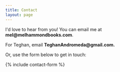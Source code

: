 ```yaml
---
title: Contact
layout: page
---
```


<p style="margin-top: 1em;">I'd love to hear from you! You can email me at <strong>mel@melhammondbooks.com</strong>.</p>
For Teghan, email <strong>TeghanAndromeda@gmail.com.</strong>

Or, use the form below to get in touch:

{% include contact-form %}
